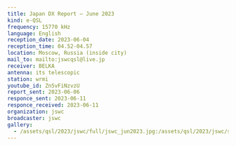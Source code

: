 ```yaml
---
title: Japan DX Report — June 2023
kind: e-QSL
frequency: 15770 kHz
language: English
reception_date: 2023-06-04
reception_time: 04.52-04.57
location: Moscow, Russia (inside city)
mail_to: mailto:jswcqsl@live.jp
receiver: BELKA
antenna: its telescopic
station: wrmi
youtube_id: Zn5vFiNzvzU
report_sent: 2023-06-06
responce_sent: 2023-06-11
responce_received: 2023-06-11
organization: jswc
broadcaster: jswc
gallery:
  - /assets/qsl/2023/jswc/full/jswc_jun2023.jpg:/assets/qsl/2023/jswc/small/jswc_jun2023.jpg
---
```

